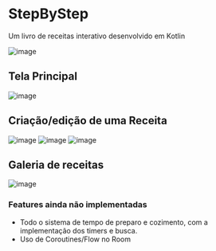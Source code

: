 # StepByStep
Um livro de receitas interativo desenvolvido em Kotlin

![image](https://user-images.githubusercontent.com/72534167/126254212-01ffae7a-045d-4055-9b65-69dee583b7d3.png)

## Tela Principal
![image](https://user-images.githubusercontent.com/72534167/126254770-af5c5ac2-2a60-413e-8367-5fa635a75a70.png)

## Criação/edição de uma Receita
![image](https://user-images.githubusercontent.com/72534167/126254850-f704081d-cbcb-4cf7-900c-4ae49b3aca72.png)
![image](https://user-images.githubusercontent.com/72534167/126255039-099eaed5-7149-4653-b396-d3504e3b5ce8.png)
![image](https://user-images.githubusercontent.com/72534167/126255048-904911c1-51e5-479e-9ec7-2b7b35ffb1b7.png)


## Galeria de receitas
![image](https://user-images.githubusercontent.com/72534167/126254897-9fe37986-69aa-4957-9752-680833f2d054.png)

### Features ainda não implementadas
 - Todo o sistema de tempo de preparo e cozimento, com a implementação dos timers e busca.
 - Uso de Coroutines/Flow no Room
